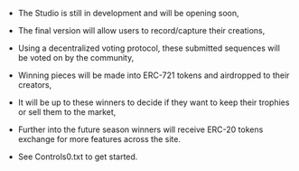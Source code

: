 - The Studio is still in development and will be opening soon,
- The final version will allow users to record/capture their creations,
- Using a decentralized voting protocol, these submitted sequences will be voted on by the community,
- Winning pieces will be made into ERC-721 tokens and airdropped to their creators, 
- It will be up to these winners to decide if they want to keep their trophies or sell them to the market,

- Further into the future season winners will receive ERC-20 tokens exchange for more features across the site.

- See Controls0.txt to get started.
